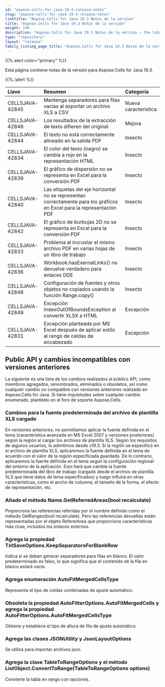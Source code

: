 ```yaml
---
id: "aspose-cells-for-java-19-3-release-notes"
slug: "aspose-cells-for-java-19-3-release-notes"
linktitle: "Aspose.Cells for Java 19.3 Notas de la versión"
title: "Aspose.Cells for Java 19.3 Notas de la versión"
weight: 100
description: "Aspose.Cells for Java 19.3 Notas de la versión – the latest updates and fixes."
type: "repository"
layout: "release"
family_listing_page_title: "Aspose.Cells for Java 19.3 Notas de la versión"
---
```

{{% alert color="primary" %}} 

Esta página contiene notas de la versión para Aspose.Cells for Java 19.3.

{{% /alert %}} 

|**Llave**|**Resumen**|**Categoría**|
|:- |:- |:- |
|CELLSJAVA-42845|Mantenga separadores para filas vacías al exportar un archivo XLS a CSV|Nueva caracteristica|
|CELLSJAVA-42846|Los resultados de la extracción de texto difieren del original|Mejora|
|CELLSJAVA-42844|El texto no está correctamente alineado en la salida PDF|Insecto|
|CELLSJAVA-42834|El color del texto (negro) se cambia a rojo en la representación HTML|Insecto|
|CELLSJAVA-42839|El gráfico de dispersión no se representa en Excel para la conversión PDF|Insecto|
|CELLSJAVA-42840|Las etiquetas del eje horizontal no se representan correctamente para los gráficos en Excel para la representación PDF|Insecto|
|CELLSJAVA-42842|El gráfico de burbujas 2D no se representa en Excel para la conversión PDF|Insecto|
|CELLSJAVA-42833|Problema al incrustar el mismo archivo PDF en varias hojas de un libro de trabajo|Insecto|
|CELLSJAVA-42836|Workbook.hasExernalLinks() no devuelve verdadero para enlaces DDE|Insecto|
|CELLSJAVA-42848|Configuración de fuentes y otros objetos no copiados usando la función Range.copy()|Insecto|
|CELLSJAVA-42849|Excepción IndexOutOfBoundsException al convertir XLSX a HTML|Excepción|
|CELLSJAVA-42831|Excepción planteada por MS Excel después de aplicar estilo al rango de celdas de encabezado|Excepción|

## **Public API y cambios incompatibles con versiones anteriores**
La siguiente es una lista de los cambios realizados al público API, como miembros agregados, renombrados, eliminados o obsoletos, así como cualquier cambio no compatible con versiones anteriores realizado en Aspose.Cells for Java. Si tiene inquietudes sobre cualquier cambio enumerado, plantéelo en el foro de soporte Aspose.Cells.
### **Cambios para la fuente predeterminada del archivo de plantilla XLS cargado**
En versiones anteriores, no permitíamos aplicar la fuente definida en el tema (característica avanzada en MS Excel 2007 y versiones posteriores) según la región al cargar los archivos de plantilla XLS. Según los requisitos de algunos usuarios, lo admitimos desde v19.3. Si la región se especificó en el archivo de plantilla XLS, aplicaremos la fuente definida en el tema de acuerdo con el valor de la región especificada guardada. De lo contrario, aplicaremos la fuente definida en el tema según la configuración regional del entorno de la aplicación. Esto hará que cambie la fuente predeterminada del libro de trabajo (cargado desde el archivo de plantilla XLS que tiene datos de tema especificados) y luego influirá en otras características, como el ancho de columna, el tamaño de la forma, el efecto de representación, etc.
### **Añade el método Name.GetReferredAreas(bool recalculate)**
Proporciona las referencias referidas por el nombre definido como el método GetRanges(bool recalculate). Pero las referencias devueltas están representadas por el objeto RefererArea que proporciona características más ricas, incluidos los enlaces externos.
### **Agrega la propiedad TxtSaveOptions.KeepSeparatorsForBlankRow**
Indica si se deben generar separadores para filas en blanco. El valor predeterminado es falso, lo que significa que el contenido de la fila en blanco estará vacío.
### **Agrega enumeración AutoFitMergedCellsType**
Representa el tipo de celdas combinadas de ajuste automático.
### **Obsoleta la propiedad AutoFitterOptions.AutoFitMergedCells y agrega la propiedad AutoFitterOptions.AutoFitMergedCellsType**
Obtiene y establece el tipo de altura de fila de ajuste automático.
### **Agrega las clases JSONUtility y JsonLayoutOptions**
Se utiliza para importar archivos json.
### **Agrega la clase TableToRangeOptions y el método ListObject.ConvertToRange(TableToRangeOptions options)**
Convierte la tabla en rango con opciones.
